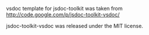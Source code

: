 vsdoc template for jsdoc-toolkit was taken from
 http://code.google.com/p/jsdoc-toolkit-vsdoc/

jsdoc-toolkit-vsdoc was released under the MIT license.